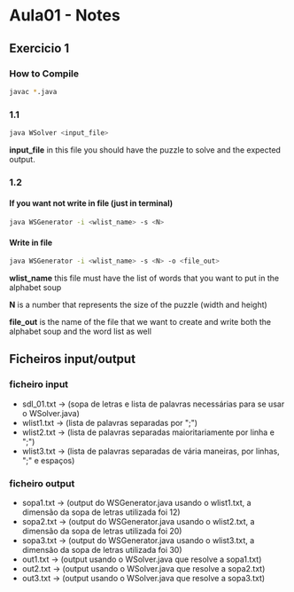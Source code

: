 # Aula01 - Notes


## Exercicio 1

### How to Compile

```bash
javac *.java
```


### 1.1

```bash
java WSolver <input_file> 
```

**input_file** in this file you should have the puzzle to solve and the expected output.

### 1.2

#### If you want not write in file (just in terminal)
```bash
java WSGenerator -i <wlist_name> -s <N>
```

#### Write in file
```bash
java WSGenerator -i <wlist_name> -s <N> -o <file_out>
```


**wlist_name** this file must have the list of words that you want to put in the alphabet soup

**N** is a number that represents the size of the puzzle (width and height)

**file_out** is the name of the file that we want to create and write both the alphabet soup and the word list as well

## Ficheiros input/output
### ficheiro input
* sdl_01.txt -> (sopa de letras e lista de palavras necessárias para se usar o WSolver.java)
* wlist1.txt -> (lista de palavras separadas por ";")
* wlist2.txt -> (lista de palavras separadas maioritariamente por linha e ";")
* wlist3.txt -> (lista de palavras separadas de vária maneiras, por linhas, ";" e espaços)

### ficheiro output
* sopa1.txt  -> (output do WSGenerator.java usando o wlist1.txt, a dimensão da sopa de letras utilizada foi 12) 
* sopa2.txt  -> (output do WSGenerator.java usando o wlist2.txt, a dimensão da sopa de letras utilizada foi 20) 
* sopa3.txt  -> (output do WSGenerator.java usando o wlist3.txt, a dimensão da sopa de letras utilizada foi 30) 
* out1.txt   -> (output usando o WSolver.java que resolve a sopa1.txt)
* out2.txt   -> (output usando o WSolver.java que resolve a sopa2.txt)
* out3.txt   -> (output usando o WSolver.java que resolve a sopa3.txt)
